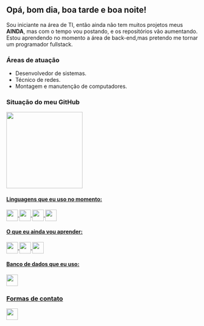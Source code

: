 ## Opá, bom dia, boa tarde e boa noite!
Sou iniciante na área de TI, então ainda não tem muitos projetos meus **AINDA**, mas com o tempo vou postando, e os repositórios vão aumentando.
Estou aprendendo no momento a área de back-end,mas pretendo me tornar um programador fullstack.
### Áreas de atuação
* Desenvolvedor de sistemas.
* Técnico de redes.
* Montagem e manutenção de computadores.
### Situação do meu GitHub
<div>
  <a href="https://github.com/Iagaum23">
  <img height="200cm" src="https://github-readme-stats.vercel.app/api/top-langs/?username=Iagaum23&theme=tokyonight&custom_title=Linguagens mais usadas.">
 </div>

<h4>Linguagens que eu uso no momento:</h4>
<img align="center" height="30cm" src="https://img.shields.io/badge/Python-3776AB?style=for-the-badge&logo=python&logoColor=white">
<img align="center" height="30cm" src="https://img.shields.io/badge/Java-ED8B00?style=for-the-badge&logo=java&logoColor=white">
<img align="center" height="30cm" src="https://img.shields.io/badge/HTML5-E34F26?style=for-the-badge&logo=html5&logoColor=white">
<img align="center" height="30cm" src="https://img.shields.io/badge/CSS3-1572B6?style=for-the-badge&logo=css3&logoColor=white">
<h4>O que eu ainda vou aprender:</h4>
<img align="center" height="30cm" src="https://img.shields.io/badge/Node.js-43853D?style=for-the-badge&logo=node.js&logoColor=white">
<img align="center" height="30cm" src="https://img.shields.io/badge/JavaScript-F7DF1E?style=for-the-badge&logo=javascript&logoColor=black">
<img align="center" height="30cm" src="https://img.shields.io/badge/C%23-239120?style=for-the-badge&logo=c-sharp&logoColor=white">
<h4>Banco de dados que eu uso:</h4>
<img align="center" height="30cm" src="https://img.shields.io/badge/MySQL-00000F?style=for-the-badge&logo=mysql&logoColor=white">

  <h3>Formas de contato</h3>
  <div>
    <a href="mailto:iagofbarbosa23@gmail.com">
    <img aling="center" height="30cm" src="https://img.shields.io/badge/Gmail-D14836?style=for-the-badge&logo=gmail&logoColor=white">
    </a>
    <a href=""
    
  </div>

